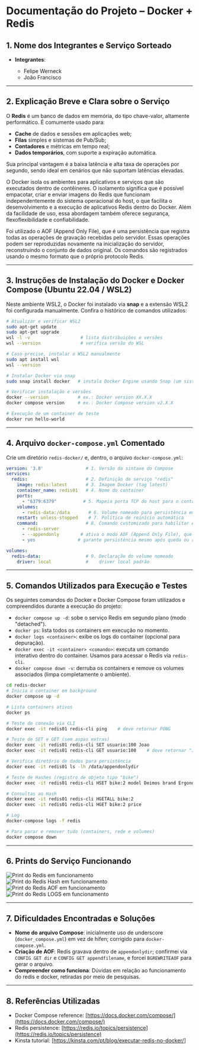 # Documentação do Projeto – Docker + Redis

## 1. Nome dos Integrantes e Serviço Sorteado

* **Integrantes**:

  * Felipe Werneck
  * João Francisco

---

## 2. Explicação Breve e Clara sobre o Serviço

O **Redis** é um banco de dados em memória, do tipo chave-valor, altamente performático. É comumente usado para:

* **Cache** de dados e sessões em aplicações web;
* **Filas** simples e sistemas de Pub/Sub;
* **Contadores** e métricas em tempo real;
* **Dados temporários**, com suporte a expiração automática.

Sua principal vantagem é a baixa latência e alta taxa de operações por segundo, sendo ideal em cenários que não suportam latências elevadas.

O Docker isola os ambientes para aplicativos e serviços que são executados dentro de contêineres. O isolamento significa que é possível empacotar, criar e enviar imagens do Redis que funcionam independentemente do sistema operacional do host, o que facilita o desenvolvimento e a execução de aplicativos Redis dentro do Docker. Além da facilidade de uso, essa abordagem também oferece segurança, flexoflexibilidade e confiabilidade.

Foi utilizado o AOF (Append Only File), que é uma persistência que registra todas as operações de gravação recebidas pelo servidor. Essas operações podem ser reproduzidas novamente na inicialização do servidor, reconstruindo o conjunto de dados original. Os comandos são registrados usando o mesmo formato que o próprio protocolo Redis.

---

## 3. Instruções de Instalação do Docker e Docker Compose (Ubuntu 22.04 / WSL2)

Neste ambiente WSL2, o Docker foi instalado via **snap** e a extensão WSL2 foi configurada manualmente. Confira o histórico de comandos utilizados:

```bash
# Atualizar e verificar WSL2
sudo apt-get update
sudo apt-get upgrade
wsl -l -v                   # lista distribuições e versões
wsl --version               # verifica versão do WSL

# Caso precise, instalar o WSL2 manualmente
sudo apt install wsl
wsl --version

# Instalar Docker via snap
sudo snap install docker   # instala Docker Engine usando Snap (um sistema de pacotes universal do Ubuntu, que gerencia versões e dependências isoladas em contêineres leves)

# Verificar instalação e versões
docker --version           # ex.: Docker version XX.X.X
docker compose version     # ex.: Docker Compose version v2.X.X

# Execução de um container de teste
docker run hello-world
```

---

## 4. Arquivo `docker-compose.yml` Comentado

Crie um diretório `redis-docker/` e, dentro, o arquivo `docker-compose.yml`:

```yaml
version: '3.8'                # 1. Versão da sintaxe do Compose
services:
  redis:                      # 2. Definição do serviço "redis"
    image: redis:latest       # 3. Imagem Docker (tag latest)
    container_name: redis01   # 4. Nome do container
    ports:
      - "6379:6379"          # 5. Mapeia porta TCP do host para o container
    volumes:
      - redis-data:/data       # 6. Volume nomeado para persistência em /data
    restart: unless-stopped    # 7. Política de reinício automática
    command:                  # 8. Comando customizado para habilitar AOF
      - redis-server
      - --appendonly        # ativa o modo AOF (Append Only File), que grava todas as operações de escrita em disco
      - yes                # garante persistência mesmo após queda ou reinício do container

volumes:
  redis-data:                 # 9. Declaração do volume nomeado
    driver: local             #    driver local padrão
```

---

## 5. Comandos Utilizados para Execução e Testes

Os seguintes comandos do Docker e Docker Compose foram utilizados e compreendidos durante a execução do projeto:

* `docker compose up -d`: sobe o serviço Redis em segundo plano (modo "detached").
* `docker ps`: lista todos os containers em execução no momento.
* `docker logs <container>`: exibe os logs do container (opcional para depuração).
* `docker exec -it <container> <comando>`: executa um comando interativo dentro do container. Usamos para acessar o Redis via `redis-cli`.
* `docker compose down -v`: derruba os containers e remove os volumes associados (limpa completamente o ambiente).


```bash
cd redis-docker
# Inicia o container em background
docker compose up -d

# Lista containers ativos
docker ps

# Teste de conexão via CLI
docker exec -it redis01 redis-cli ping    # deve retornar PONG

# Teste de SET e GET (sem aspas extras)
docker exec -it redis01 redis-cli SET usuario:100 Joao
docker exec -it redis01 redis-cli GET usuario:100    # deve retornar "Joao"

# Verifica diretório de dados para persistência
docker exec -it redis01 ls -lh /data/appendonlydir

# Teste de Hashes (registro de objeto tipo "bike")
docker exec -it redis01 redis-cli HSET bike:2 model Deimos brand Ergonom type "Enduro bikes" price 4972

# Consultas ao Hash
docker exec -it redis01 redis-cli HGETALL bike:2
docker exec -it redis01 redis-cli HGET bike:2 price

# Log
docker-compose logs -f redis

# Para parar e remover tudo (containers, rede e volumes)
docker compose down 
```

---

## 6. Prints do Serviço Funcionando

![Print do Redis em funcionamento](redis.jpeg)
![Print do Redis Hash em funcionamento](redis_hash.jpeg)
![Print do Redis AOF em funcionamento](redis_AOF.png)
![Print do Redis LOGS em funcionamento](logs.jpeg)

---

## 7. Dificuldades Encontradas e Soluções

* **Nome do arquivo Compose**: inicialmente uso de underscore (`docker_compose.yml`) em vez de hífen; corrigido para `docker-compose.yml`.
* **Criação de AOF**: Redis gravava dentro de `appendonlydir`; confirmei via `CONFIG GET dir` e `CONFIG GET appendfilename`, e forcei `BGREWRITEAOF` para gerar o arquivo.
* **Compreender como funciona**: Dúvidas em relação ao funcionamento do redis e docker, retiradas por meio de pesquisas.

---

## 8. Referências Utilizadas

* Docker Compose reference: [https://docs.docker.com/compose/](https://docs.docker.com/compose/)
* Redis persistence: [https://redis.io/topics/persistence](https://redis.io/topics/persistence)
* Kinsta tutorial: [https://kinsta.com/pt/blog/executar-redis-no-docker/]
